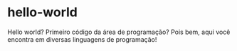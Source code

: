 # hello-world
Hello world? Primeiro código da área de programação? Pois bem, aqui você encontra em diversas linguagens de programação!
